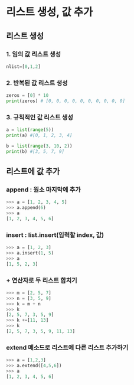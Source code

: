 # 리스트 생성, 값 추가

## 리스트 생성
### 1. 임의 값 리스트 생성
```python
nlist=[0,1,2]
```
### 2. 반복된 값 리스트 생성
```python
zeros = [0] * 10
print(zeros) # [0, 0, 0, 0, 0, 0, 0, 0, 0, 0]
```

### 3. 규칙적인 값 리스트 생성
```python
a = list(range(5))
print(a) #[0, 1, 2, 3, 4]

b = list(range(3, 10, 2))
print(b) #[3, 5, 7, 9]
```

## 리스트에 값 추가

### append : 원소 마지막에 추가
```python
>>> a = [1, 2, 3, 4, 5]
>>> a.append(6)
>>> a
[1, 2, 3, 4, 5, 6]
```
### insert : list.insert(입력할 index, 값)
```python
>>> a = [1, 2, 3]
>>> a.insert(1, 5)
>>> a
[1, 5, 2, 3]
```
### + 연산자로 두 리스트 합치기
```python
>>> m = [2, 5, 7]
>>> n = [3, 5, 9]
>>> k = m + n
>>> k
[2, 5, 7, 3, 5, 9]
>>> k +=[11, 13]
>>> k
[2, 5, 7, 3, 5, 9, 11, 13]
```
### extend 메소드로 리스트에 다른 리스트 추가하기
```python
>>> a = [1,2,3]
>>> a.extend([4,5,6])
>>> a
[1, 2, 3, 4, 5, 6]
```